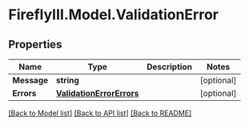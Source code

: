# FireflyIII.Model.ValidationError
## Properties

Name | Type | Description | Notes
------------ | ------------- | ------------- | -------------
**Message** | **string** |  | [optional] 
**Errors** | [**ValidationErrorErrors**](ValidationErrorErrors.md) |  | [optional] 

[[Back to Model list]](../README.md#documentation-for-models) [[Back to API list]](../README.md#documentation-for-api-endpoints) [[Back to README]](../README.md)

